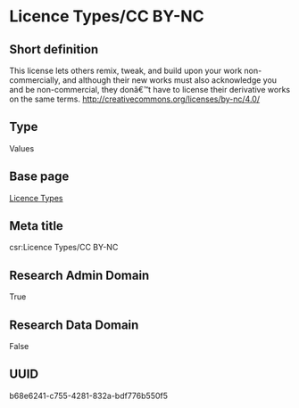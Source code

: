 # Licence Types/CC BY-NC
## Short definition
This license lets others remix, tweak, and build upon your work non-commercially, and although their new works must also acknowledge you and be non-commercial, they donâ€™t have to license their derivative works on the same terms. http://creativecommons.org/licenses/by-nc/4.0/
## Type
Values
## Base page
[Licence Types](https://github.com/EuroCRIS/CASRAI-Dictionairies/blob/main/Objects/Licence%20Types.md)
## Meta title
csr:Licence Types/CC BY-NC
## Research Admin Domain
True
## Research Data Domain
False
## UUID
b68e6241-c755-4281-832a-bdf776b550f5
